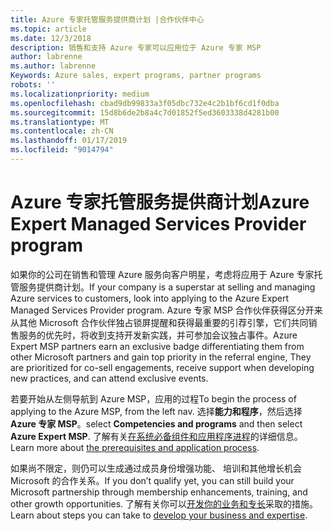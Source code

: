 ```yaml
---
title: Azure 专家托管服务提供商计划 |合作伙伴中心
ms.topic: article
ms.date: 12/3/2018
description: 销售和支持 Azure 专家可以应用位于 Azure 专家 MSP
author: labrenne
ms.author: labrenne
Keywords: Azure sales, expert programs, partner programs
robots: ''
ms.localizationpriority: medium
ms.openlocfilehash: cbad9db99833a3f05dbc732e4c2b1bf6cd1f0dba
ms.sourcegitcommit: 15d8b6de2b8a4c7d01852f5ed3603338d4281b00
ms.translationtype: MT
ms.contentlocale: zh-CN
ms.lasthandoff: 01/17/2019
ms.locfileid: "9014794"
---
```

# <a name="azure-expert-managed-services-provider-program"></a><span data-ttu-id="1e300-103">Azure 专家托管服务提供商计划</span><span class="sxs-lookup"><span data-stu-id="1e300-103">Azure Expert Managed Services Provider program</span></span>


<span data-ttu-id="1e300-104">如果你的公司在销售和管理 Azure 服务向客户明星，考虑将应用于 Azure 专家托管服务提供商计划。</span><span class="sxs-lookup"><span data-stu-id="1e300-104">If your company is a superstar at selling and managing Azure services to customers, look into applying to the Azure Expert Managed Services Provider program.</span></span> <span data-ttu-id="1e300-105">Azure 专家 MSP 合作伙伴获得区分开来从其他 Microsoft 合作伙伴独占锁屏提醒和获得最重要的引荐引擎，它们共同销售服务的优先时，将收到支持开发新实践，并可参加会议独占事件。</span><span class="sxs-lookup"><span data-stu-id="1e300-105">Azure Expert MSP partners earn an exclusive badge differentiating them from other Microsoft partners and gain top priority in the referral engine, They are prioritized for co-sell engagements, receive support when developing new practices, and can attend exclusive events.</span></span>

<span data-ttu-id="1e300-106">若要开始从左侧导航到 Azure MSP，应用的过程</span><span class="sxs-lookup"><span data-stu-id="1e300-106">To begin the process of applying to the Azure MSP, from the left nav.</span></span> <span data-ttu-id="1e300-107">选择**能力和程序**，然后选择**Azure 专家 MSP**。</span><span class="sxs-lookup"><span data-stu-id="1e300-107">select **Competencies and programs** and then select **Azure Expert MSP**.</span></span> <span data-ttu-id="1e300-108">了解有关[在系统必备组件和应用程序进程](https://partner.microsoft.com/membership/azure-expert-msp)的详细信息。</span><span class="sxs-lookup"><span data-stu-id="1e300-108">Learn more about [the prerequisites and application process](https://partner.microsoft.com/membership/azure-expert-msp).</span></span> 

<span data-ttu-id="1e300-109">如果尚不限定，则仍可以生成通过成员身份增强功能、 培训和其他增长机会 Microsoft 的合作关系。</span><span class="sxs-lookup"><span data-stu-id="1e300-109">If you don’t qualify yet, you can still build your Microsoft partnership through membership enhancements, training, and other growth opportunities.</span></span>
<span data-ttu-id="1e300-110">了解有关你可以[开发你的业务和专长](https://partner.microsoft.com/membership/azure-expert-msp)采取的措施。</span><span class="sxs-lookup"><span data-stu-id="1e300-110">Learn about steps you can take to [develop your business and expertise](https://partner.microsoft.com/membership/azure-expert-msp).</span></span>

